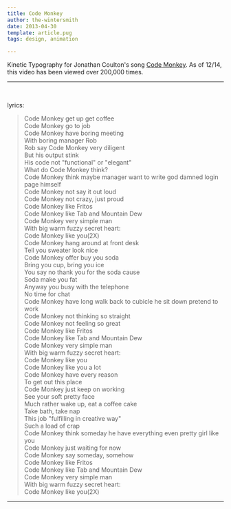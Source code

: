 ```yaml
---
title: Code Monkey
author: the-wintersmith
date: 2013-04-30
template: article.pug
tags: design, animation

---
```

Kinetic Typography for Jonathan Coulton's song [Code Monkey](http://www.jonathancoulton.com/wiki/Code_Monkey).  As of 12/14, this video has been viewed over 200,000 times.

---

<div class="youtube" id="kWrjYdD0Tg0"></div><br>
  
lyrics:  
>Code Monkey get up get coffee   
>Code Monkey go to job   
>Code Monkey have boring meeting   
>With boring manager Rob   
>Rob say Code Monkey very diligent   
>But his output stink   
>His code not "functional" or "elegant"   
>What do Code Monkey think?   
>Code Monkey think maybe manager want to write god damned login page himself   
>Code Monkey not say it out loud   
>Code Monkey not crazy, just proud   
>Code Monkey like Fritos   
>Code Monkey like Tab and Mountain Dew   
>Code Monkey very simple man   
>With big warm fuzzy secret heart:   
>Code Monkey like you(2X)   
>Code Monkey hang around at front desk   
>Tell you sweater look nice   
>Code Monkey offer buy you soda   
>Bring you cup, bring you ice   
>You say no thank you for the soda cause   
>Soda make you fat   
>Anyway you busy with the telephone   
>No time for chat   
>Code Monkey have long walk back to cubicle he sit down pretend to work   
>Code Monkey not thinking so straight   
>Code Monkey not feeling so great   
>Code Monkey like Fritos   
>Code Monkey like Tab and Mountain Dew   
>Code Monkey very simple man   
>With big warm fuzzy secret heart:   
>Code Monkey like you   
>Code Monkey like you a lot   
>Code Monkey have every reason   
>To get out this place   
>Code Monkey just keep on working   
>See your soft pretty face   
>Much rather wake up, eat a coffee cake   
>Take bath, take nap   
>This job "fulfilling in creative way"   
>Such a load of crap   
>Code Monkey think someday he have everything even pretty girl like you   
>Code Monkey just waiting for now   
>Code Monkey say someday, somehow   
>Code Monkey like Fritos   
>Code Monkey like Tab and Mountain Dew   
>Code Monkey very simple man   
>With big warm fuzzy secret heart:   
>Code Monkey like you(2X)  

---
  
    
